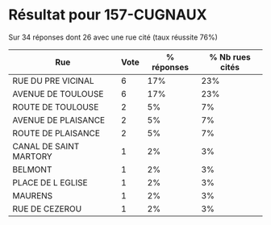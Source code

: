 # Résultat pour 157-CUGNAUX

Sur 34 réponses dont 26 avec une rue cité (taux réussite 76%)

| Rue | Vote | % réponses | % Nb rues cités|
|-----|------|------------|----------------|
| RUE DU PRE VICINAL | 6 | 17% | 23%|
| AVENUE DE TOULOUSE | 6 | 17% | 23%|
| ROUTE DE TOULOUSE | 2 | 5% | 7%|
| AVENUE DE PLAISANCE | 2 | 5% | 7%|
| ROUTE DE PLAISANCE | 2 | 5% | 7%|
| CANAL DE SAINT MARTORY | 1 | 2% | 3%|
| BELMONT | 1 | 2% | 3%|
| PLACE DE L EGLISE | 1 | 2% | 3%|
| MAURENS | 1 | 2% | 3%|
| RUE DE CEZEROU | 1 | 2% | 3%|

